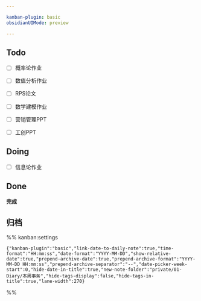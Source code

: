 ```yaml
---

kanban-plugin: basic
obsidianUIMode: preview

---
```


## Todo

- [ ] 概率论作业
- [ ] 数值分析作业
- [ ] RPS论文
- [ ] 数学建模作业
- [ ] 营销管理PPT
- [ ] 工创PPT


## Doing

- [ ] 信息论作业


## Done

**完成**


## 归档





%% kanban:settings
```
{"kanban-plugin":"basic","link-date-to-daily-note":true,"time-format":"HH:mm:ss","date-format":"YYYY-MM-DD","show-relative-date":true,"prepend-archive-date":true,"prepend-archive-format":"YYYY-MM-DD HH:mm:ss","prepend-archive-separator":"--","date-picker-week-start":0,"hide-date-in-title":true,"new-note-folder":"private/01-Diary/本周事务","hide-tags-display":false,"hide-tags-in-title":true,"lane-width":270}
```
%%